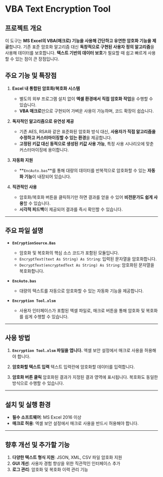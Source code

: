 
# VBA Text Encryption Tool

## 프로젝트 개요
이 도구는 **MS Excel의 VBA(매크로) 기능을 사용해 간단하고 유연한 암호화 기능을 제공**합니다. 기존 표준 암호화 알고리즘 대신 **독창적으로 구현된 사용자 정의 알고리즘**을 사용해 데이터를 보호합니다. **텍스트 기반의 데이터 보호**가 필요할 때 쉽고 빠르게 사용할 수 있는 점이 큰 장점입니다.

## 주요 기능 및 특장점
1. **Excel 내 통합된 암호화/복호화 시스템**
   - 별도의 외부 프로그램 설치 없이 **엑셀 환경에서 직접 암호화 작업**을 수행할 수 있습니다.
   - **VBA 매크로**만으로 구현되어 가벼운 사용이 가능하며, 코드 확장이 쉽습니다.

2. **독자적인 알고리즘으로 유연성 제공**
   - 기존 AES, RSA와 같은 표준화된 암호화 방식 대신, **사용자가 직접 알고리즘을 수정하고 커스터마이징할 수 있는 환경**을 제공합니다.
   - **고정된 키값 대신 동적으로 생성된 키값 사용 가능**, 특정 사용 시나리오에 맞춘 커스터마이징에 용이합니다.

3. **자동화 지원**
   - **`EncAuto.bas`**를 통해 대량의 데이터를 반복적으로 암호화할 수 있는 **자동화 기능**이 내장되어 있습니다.

4. **직관적인 사용**
   - 암호화/복호화 버튼을 클릭하기만 하면 결과를 얻을 수 있어 **비전문가도 쉽게 사용**할 수 있습니다.
   - **시각적 피드백**이 제공되어 결과를 즉시 확인할 수 있습니다.

---

## 주요 파일 설명
- **`EnCryptionSource.Bas`**
  - 암호화 및 복호화의 핵심 소스 코드가 포함된 모듈입니다.
  - `EncryptText(text As String) As String`: 입력된 문자열을 암호화합니다.
  - `DecryptText(encryptedText As String) As String`: 암호화된 문자열을 복호화합니다.

- **`EncAuto.bas`**
  - 대량의 텍스트를 자동으로 암호화할 수 있는 자동화 기능을 제공합니다.

- **`Encryption Tool.xlsm`**
  - 사용자 인터페이스가 포함된 엑셀 파일로, 매크로 버튼을 통해 암호화 및 복호화를 쉽게 수행할 수 있습니다.

---

## 사용 방법
1. **`Encryption Tool.xlsm` 파일을 엽니다.**
   엑셀 보안 설정에서 매크로 사용을 허용해야 합니다.

2. **암호화할 텍스트 입력**
   텍스트 입력란에 암호화할 데이터를 입력합니다.

3. **암호화 버튼 클릭**
   암호화된 결과가 지정된 결과 영역에 표시됩니다. 복호화도 동일한 방식으로 수행할 수 있습니다.

---

## 설치 및 실행 환경
- **필수 소프트웨어**: MS Excel 2016 이상
- **매크로 허용**: 엑셀 보안 설정에서 매크로 사용을 반드시 허용해야 합니다.

---

## 향후 개선 및 추가할 기능
1. **다양한 텍스트 형식 지원**: JSON, XML, CSV 파일 암호화 지원
2. **GUI 개선**: 사용자 경험 향상을 위한 직관적인 인터페이스 추가
3. **로그 관리**: 암호화 및 복호화 이력 관리 기능
